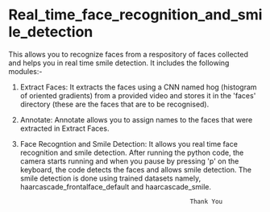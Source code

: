 # Real_time_face_recognition_and_smile_detection


This allows you to recognize faces from a respository of faces collected and helps you in real time smile detection. It includes the
following modules:-


1. Extract Faces: It extracts the faces using a CNN named hog (histogram of oriented gradients) from a provided video and stores it in the 
                  'faces' directory (these are the faces that are to be recognised).
                  
                  
2. Annotate: Annotate allows you to assign names to the faces that were extracted in Extract Faces.


3. Face Recogntion and Smile Detection: It allows you real time face recognition and smile detection. After running the python code, the 
                  camera starts running and when you pause by pressing 'p' on the keyboard, the code detects the 
                  faces and allows smile detection. The smile detection is done using trained datasets namely, 
                  haarcascade_frontalface_default and haarcascade_smile.
                  
                  
                                                      Thank You
